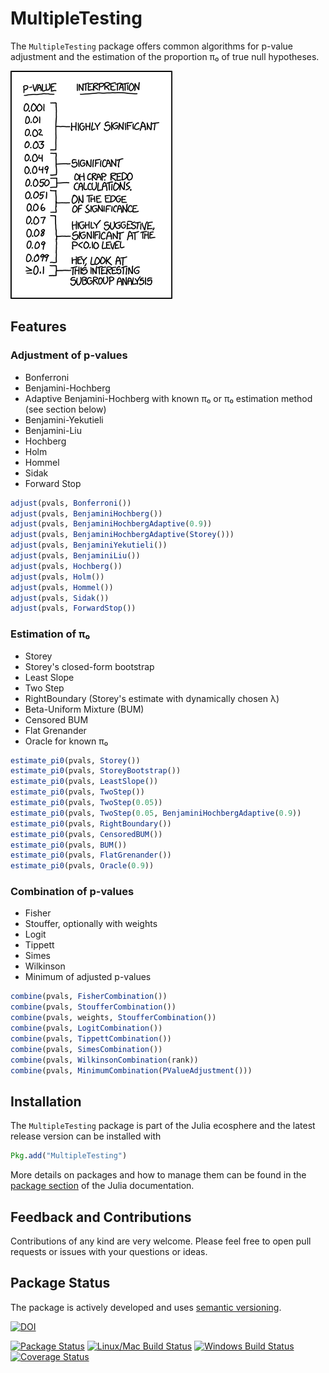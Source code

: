 # MultipleTesting

The `MultipleTesting` package offers common algorithms for p-value adjustment and the estimation of the proportion π₀ of true null hypotheses.

![xkcd p-value guide](pvalues.png)


## Features

### Adjustment of p-values

* Bonferroni
* Benjamini-Hochberg
* Adaptive Benjamini-Hochberg with known π₀ or π₀ estimation method (see section below)
* Benjamini-Yekutieli
* Benjamini-Liu
* Hochberg
* Holm
* Hommel
* Sidak
* Forward Stop

```julia
adjust(pvals, Bonferroni())
adjust(pvals, BenjaminiHochberg())
adjust(pvals, BenjaminiHochbergAdaptive(0.9))
adjust(pvals, BenjaminiHochbergAdaptive(Storey()))
adjust(pvals, BenjaminiYekutieli())
adjust(pvals, BenjaminiLiu())
adjust(pvals, Hochberg())
adjust(pvals, Holm())
adjust(pvals, Hommel())
adjust(pvals, Sidak())
adjust(pvals, ForwardStop())
```


### Estimation of π₀

* Storey
* Storey's closed-form bootstrap
* Least Slope
* Two Step
* RightBoundary (Storey's estimate with dynamically chosen λ)
* Beta-Uniform Mixture (BUM)
* Censored BUM
* Flat Grenander
* Oracle for known π₀

```julia
estimate_pi0(pvals, Storey())
estimate_pi0(pvals, StoreyBootstrap())
estimate_pi0(pvals, LeastSlope())
estimate_pi0(pvals, TwoStep())
estimate_pi0(pvals, TwoStep(0.05))
estimate_pi0(pvals, TwoStep(0.05, BenjaminiHochbergAdaptive(0.9))
estimate_pi0(pvals, RightBoundary())
estimate_pi0(pvals, CensoredBUM())
estimate_pi0(pvals, BUM())
estimate_pi0(pvals, FlatGrenander())
estimate_pi0(pvals, Oracle(0.9))
```


### Combination of p-values

* Fisher
* Stouffer, optionally with weights
* Logit
* Tippett
* Simes
* Wilkinson
* Minimum of adjusted p-values

```julia
combine(pvals, FisherCombination())
combine(pvals, StoufferCombination())
combine(pvals, weights, StoufferCombination())
combine(pvals, LogitCombination())
combine(pvals, TippettCombination())
combine(pvals, SimesCombination())
combine(pvals, WilkinsonCombination(rank))
combine(pvals, MinimumCombination(PValueAdjustment()))
```


## Installation

The `MultipleTesting` package is part of the Julia ecosphere and the latest
release version can be installed with

```julia
Pkg.add("MultipleTesting")
```

More details on packages and how to manage them can be found in the
[package section](http://docs.julialang.org/en/stable/manual/packages/#adding-and-removing-packages)
of the Julia documentation.


## Feedback and Contributions

Contributions of any kind are very welcome. Please feel free to open pull
requests or issues with your questions or ideas.


## Package Status

The package is actively developed and uses [semantic versioning](http://semver.org/).

[![DOI](https://zenodo.org/badge/27935122.svg)](https://zenodo.org/badge/latestdoi/27935122)

[![Package Status](http://pkg.julialang.org/badges/MultipleTesting_0.5.svg)](http://pkg.julialang.org/?pkg=MultipleTesting)
[![Linux/Mac Build Status](https://travis-ci.org/juliangehring/MultipleTesting.jl.svg?branch=master)](https://travis-ci.org/juliangehring/MultipleTesting.jl)
[![Windows Build Status](https://ci.appveyor.com/api/projects/status/1ld0ppptisirryt1/branch/master?svg=true)](https://ci.appveyor.com/project/juliangehring/multipletesting-jl/branch/master)
[![Coverage Status](https://codecov.io/gh/juliangehring/MultipleTesting.jl/branch/master/graph/badge.svg)](https://codecov.io/gh/juliangehring/MultipleTesting.jl)
